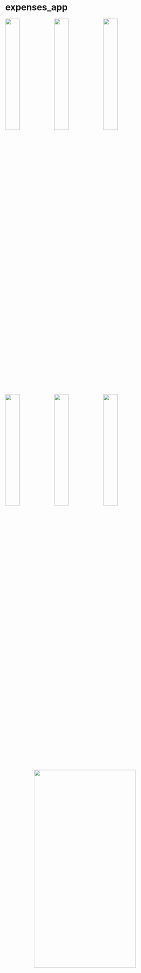 # expenses_app

<p float="left">
  <img src="https://i.ibb.co/J2kSKqv/Screenshot-20230927-164752.png" width="30%" height="30%">
  <img src="https://i.ibb.co/0jdzxQ8/Screenshot-20230928-113630.png" width="30%" height="30%">
  <img src="https://i.ibb.co/0rCXVYM/Screenshot-20230928-113547.png" width="30%" height="30%">
</p>

<p float="left">
  <img align="top" src="https://i.ibb.co/h27FKpS/Screenshot-20230928-113602.png" width="30%" height="30%">
  <img align="top" src="https://i.ibb.co/tMDDJpS/Screenshot-20230928-113553.png" width="30%" height="30%">
  <img align="top" src="https://i.ibb.co/qyS4c99/Screenshot-20230928-113608.png" width="30%" height="30%">
</p>

<p align="center">
  <img align="top" src="https://i.ibb.co/PZrBL9g/Screenshot-20230928-113530.png" width="80%" height="40%">
</p>
